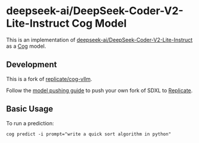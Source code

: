 # deepseek-ai/DeepSeek-Coder-V2-Lite-Instruct Cog Model

This is an implementation of [deepseek-ai/DeepSeek-Coder-V2-Lite-Instruct](https://huggingface.co/deepseek-ai/DeepSeek-Coder-V2-Lite-Instruct) as a [Cog](https://github.com/replicate/cog) model.

## Development

This is a fork of [replicate/cog-vllm](https://github.com/replicate/cog-vllm).

Follow the [model pushing guide](https://replicate.com/docs/guides/push-a-model) to push your own fork of SDXL to [Replicate](https://replicate.com).

## Basic Usage

To run a prediction:

    cog predict -i prompt="write a quick sort algorithm in python"
